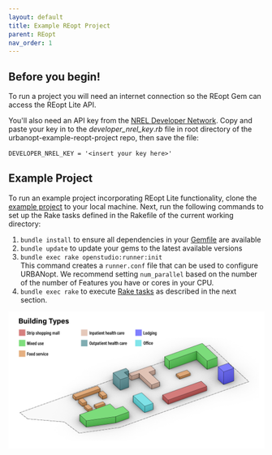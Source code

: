 ```yaml
---
layout: default
title: Example REopt Project
parent: REopt
nav_order: 1
---
```


## Before you begin!

To run a project you will need an internet connection so the REopt Gem can access the REopt Lite API.

You'll also need an API key from the [NREL Developer Network](https://developer.nrel.gov/). Copy and paste your key in to the _developer_nrel_key_._rb_ file in root directory of the urbanopt-example-reopt-project repo, then save the file:

    DEVELOPER_NREL_KEY = '<insert your key here>'

## Example Project    
To run an example project incorporating REopt Lite functionality, clone the [example project](https://github.com/urbanopt/urbanopt-example-reopt-project) to your local machine. Next, run the following commands to set up the Rake tasks defined in the Rakefile of the current working directory:

1. `bundle install` to ensure all dependencies in your [Gemfile](https://github.com/urbanopt/urbanopt-example-reopt-project/blob/master/Gemfile) are available
2. `bundle update` to update your gems to the latest available versions
3. `bundle exec rake openstudio:runner:init`  
   This command creates a `runner.conf` file that can be used to configure URBANopt. We
   recommend setting `num_parallel` based on the number of the number of Features you have or cores in
   your CPU.
4. `bundle exec rake` to execute [Rake tasks](reopt_post_processing.md) as described in the next section.

![example_project_layout](../doc_files/building_types_ISO_no_res.jpg)
